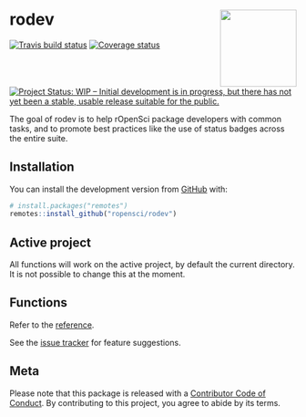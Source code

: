 # rodev <img src='man/figures/logo.png' align="right" height="134.5" />

[![Travis build status](https://travis-ci.com/ropensci/rodev.svg?branch=master)](https://travis-ci.com/ropensci/rodev) [![Coverage status](https://codecov.io/gh/ropensci/rodev/branch/master/graph/badge.svg)](https://codecov.io/github/ropensci/rodev?branch=master) [![Project Status: WIP – Initial development is in progress, but there has not yet been a stable, usable release suitable for the public.](http://www.repostatus.org/badges/latest/wip.svg)](http://www.repostatus.org/#wip)

The goal of rodev is to help rOpenSci package developers with common tasks, and to promote best practices like the use of status badges across the entire suite.

## Installation

You can install the development version from [GitHub](https://github.com/) with:

``` r
# install.packages("remotes")
remotes::install_github("ropensci/rodev")
```

## Active project

All functions will work on the active project, by default the current directory. It is not possible to change this at the moment.

## Functions

Refer to the [reference](https://docs.ropensci.org/rodev/reference/index.html).

See the [issue tracker](https://github.com/ropensci/rodev/issues) for feature suggestions.

## Meta

Please note that this package is released with a [Contributor Code of Conduct](https://ropensci.org/code-of-conduct/). 
By contributing to this project, you agree to abide by its terms.

